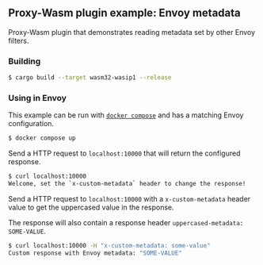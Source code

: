 ## Proxy-Wasm plugin example: Envoy metadata

Proxy-Wasm plugin that demonstrates reading metadata set by other Envoy filters.

### Building

```sh
$ cargo build --target wasm32-wasip1 --release
```

### Using in Envoy

This example can be run with [`docker compose`](https://docs.docker.com/compose/install/)
and has a matching Envoy configuration.

```sh
$ docker compose up
```

Send a HTTP request to `localhost:10000` that will return the configured response.

```sh
$ curl localhost:10000
Welcome, set the `x-custom-metadata` header to change the response!
```

Send a HTTP request to `localhost:10000` with a `x-custom-metadata` header value to get
the uppercased value in the response.

The response will also contain a response header `uppercased-metadata: SOME-VALUE`.

```sh
$ curl localhost:10000 -H "x-custom-metadata: some-value"
Custom response with Envoy metadata: "SOME-VALUE"
```
